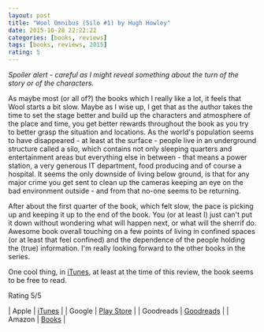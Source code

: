 ```yaml
---
layout: post
title: "Wool Omnibus (Silo #1) by Hugh Howley"
date: 2015-10-28 22:22:22
categories: [books, reviews]
tags: [books, reviews, 2015]
rating: 5
---
```


_Spoiler alert - careful as I might reveal something about the turn of the story or of the characters._

As maybe most (or all of?) the books which I really like a lot, it feels that Wool starts a bit slow.
Maybe as I wise up, I get that as the author takes the time to set the stage better and build up the characters and atmosphere of the place and time, you get better rewards throughout the book as you try to better grasp the situation and locations.
As the world's population seems to have disappeared - at least at the surface - people live in an underground structure called a silo, which contains not only sleeping quarters and entertainment areas but everything else in between - that means a power station, a very generous IT department, food producing and of course a hospital.
It seems the only downside of living below ground, is that for any major crime you get sent to clean up the cameras keeping an eye on the bad environment outside - and from that no-one seems to be returning.

After about the first quarter of the book, which felt slow, the pace is picking up and keeping it up to the end of the book. You (or at least I) just can't put it down without wondering what will happen next, or what will the sherrif do.
Awesome book overall touching on a few points of living in confined spaces (or at least that feel confined) and the dependence of the people holding the (true) information.
I'm really looking forward to the other books in the series.

One cool thing, in [iTunes], at least at the time of this review, the book seems to be free to read.

Rating 5/5

| Apple      | [iTunes] |
| Google     | [Play Store] |
| Goodreads  | [Goodreads] |
| Amazon     | [Books] |

[iTunes]: https://itunes.apple.com/us/book/wool/id474997771?mt=11
[Goodreads]: https://www.goodreads.com/book/show/12287209-wool
[Play Store]: https://play.google.com/store/books/details/Hugh_Howey_Wool?id=HyBEprQjQgcC&hl=en
[Books]: http://www.amazon.com/Wool-Omnibus-Edition-Silo-ebook/dp/B0071XO8RA
